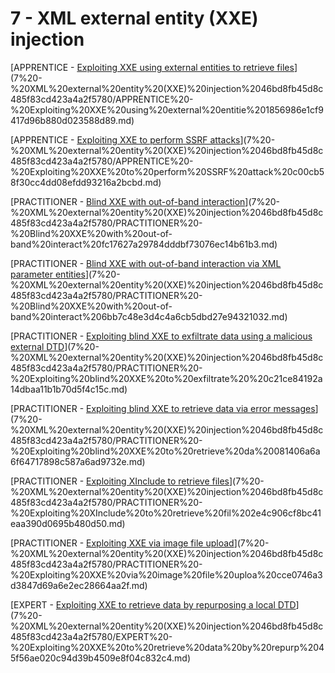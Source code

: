 # 7 - XML external entity (XXE) injection

[APPRENTICE - [Exploiting XXE using external entities to retrieve files](https://portswigger.net/web-security/xxe/lab-exploiting-xxe-to-retrieve-files)](7%20-%20XML%20external%20entity%20(XXE)%20injection%2046bd8fb45d8c485f83cd423a4a2f5780/APPRENTICE%20-%20Exploiting%20XXE%20using%20external%20entitie%201856986e1cf9417d96b880d023588d89.md)

[APPRENTICE - [Exploiting XXE to perform SSRF attacks](https://portswigger.net/web-security/xxe/lab-exploiting-xxe-to-perform-ssrf)](7%20-%20XML%20external%20entity%20(XXE)%20injection%2046bd8fb45d8c485f83cd423a4a2f5780/APPRENTICE%20-%20Exploiting%20XXE%20to%20perform%20SSRF%20attack%20c00cb58f30cc4dd08efdd93216a2bcbd.md)

[PRACTITIONER - [Blind XXE with out-of-band interaction](https://portswigger.net/web-security/xxe/blind/lab-xxe-with-out-of-band-interaction)](7%20-%20XML%20external%20entity%20(XXE)%20injection%2046bd8fb45d8c485f83cd423a4a2f5780/PRACTITIONER%20-%20Blind%20XXE%20with%20out-of-band%20interact%20fc17627a29784dddbf73076ec14b61b3.md)

[PRACTITIONER - [Blind XXE with out-of-band interaction via XML parameter entities](https://portswigger.net/web-security/xxe/blind/lab-xxe-with-out-of-band-interaction-using-parameter-entities)](7%20-%20XML%20external%20entity%20(XXE)%20injection%2046bd8fb45d8c485f83cd423a4a2f5780/PRACTITIONER%20-%20Blind%20XXE%20with%20out-of-band%20interact%206bb7c48e3d4c4a6cb5dbd27e94321032.md)

[PRACTITIONER - [Exploiting blind XXE to exfiltrate data using a malicious external DTD](https://portswigger.net/web-security/xxe/blind/lab-xxe-with-out-of-band-exfiltration)](7%20-%20XML%20external%20entity%20(XXE)%20injection%2046bd8fb45d8c485f83cd423a4a2f5780/PRACTITIONER%20-%20Exploiting%20blind%20XXE%20to%20exfiltrate%20%20c21ce84192a14dbaa11b1b70d5f4c15c.md)

[PRACTITIONER - [Exploiting blind XXE to retrieve data via error messages](https://portswigger.net/web-security/xxe/blind/lab-xxe-with-data-retrieval-via-error-messages)](7%20-%20XML%20external%20entity%20(XXE)%20injection%2046bd8fb45d8c485f83cd423a4a2f5780/PRACTITIONER%20-%20Exploiting%20blind%20XXE%20to%20retrieve%20da%20081406a6a6f64717898c587a6ad9732e.md)

[PRACTITIONER - [Exploiting XInclude to retrieve files](https://portswigger.net/web-security/xxe/lab-xinclude-attack)](7%20-%20XML%20external%20entity%20(XXE)%20injection%2046bd8fb45d8c485f83cd423a4a2f5780/PRACTITIONER%20-%20Exploiting%20XInclude%20to%20retrieve%20fil%202e4c906cf8bc41eaa390d0695b480d50.md)

[PRACTITIONER - [Exploiting XXE via image file upload](https://portswigger.net/web-security/xxe/lab-xxe-via-file-upload)](7%20-%20XML%20external%20entity%20(XXE)%20injection%2046bd8fb45d8c485f83cd423a4a2f5780/PRACTITIONER%20-%20Exploiting%20XXE%20via%20image%20file%20uploa%20cce0746a3d3847d69a6e2ec28664aa2f.md)

[EXPERT - [Exploiting XXE to retrieve data by repurposing a local DTD](https://portswigger.net/web-security/xxe/blind/lab-xxe-trigger-error-message-by-repurposing-local-dtd)](7%20-%20XML%20external%20entity%20(XXE)%20injection%2046bd8fb45d8c485f83cd423a4a2f5780/EXPERT%20-%20Exploiting%20XXE%20to%20retrieve%20data%20by%20repurp%2045f56ae020c94d39b4509e8f04c832c4.md)